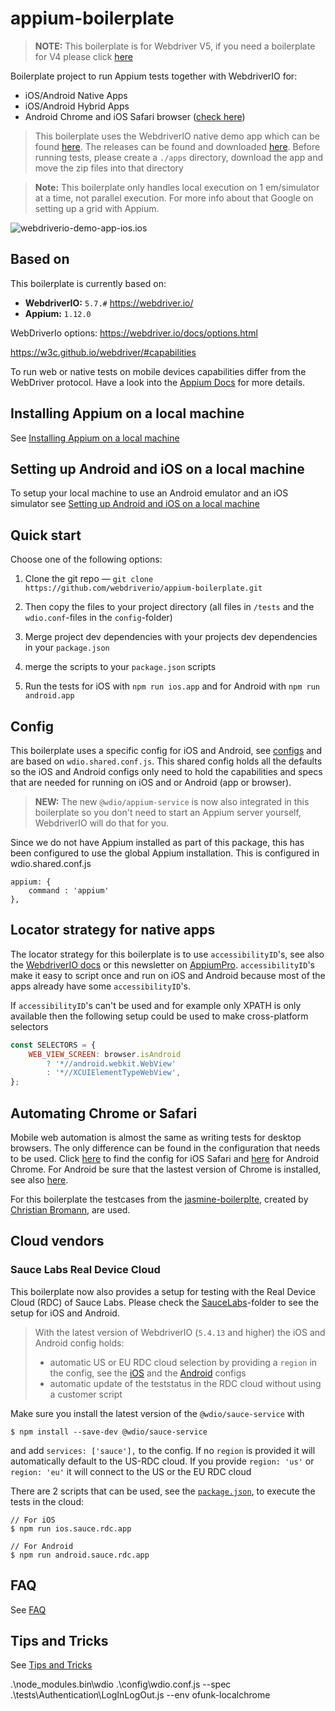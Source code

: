 # appium-boilerplate

> **NOTE:**
> This boilerplate is for Webdriver V5, if you need a boilerplate for V4 please click [here](https://github.com/webdriverio/appium-boilerplate/tree/v4)

Boilerplate project to run Appium tests together with WebdriverIO for:

- iOS/Android Native Apps
- iOS/Android Hybrid Apps
- Android Chrome and iOS Safari browser ([check here](./README.md#automating-chrome-or-safari))

> This boilerplate uses the WebdriverIO native demo app which can be found [here](https://github.com/webdriverio/native-demo-app).
> The releases can be found and downloaded [here](https://github.com/webdriverio/native-demo-app/releases).
> Before running tests, please create a `./apps` directory, download the app and move the zip files into that directory

> **Note:**
> This boilerplate only handles local execution on 1 em/simulator at a time, not parallel execution. For more info about that Google on setting up a grid with Appium.

![webdriverio-demo-app-ios.ios](./docs/assets/appium-tests.gif)

## Based on
This boilerplate is currently based on:
- **WebdriverIO:** `5.7.#`  https://webdriver.io/
- **Appium:** `1.12.0`

WebDriverIo options:
https://webdriver.io/docs/options.html


https://w3c.github.io/webdriver/#capabilities

To run web or native tests on mobile devices capabilities differ from the WebDriver protocol. Have a look into the [Appium Docs](http://appium.io/docs/en/writing-running-appium/caps/) for more details.





## Installing Appium on a local machine
See [Installing Appium on a local machine](./docs/APPIUM.md)

## Setting up Android and iOS on a local machine
To setup your local machine to use an Android emulator and an iOS simulator see [Setting up Android and iOS on a local machine](./docs/ANDROID_IOS_SETUP.md)

## Quick start
Choose one of the following options:

1. Clone the git repo — `git clone https://github.com/webdriverio/appium-boilerplate.git`

2. Then copy the files to your project directory (all files in `/tests` and the `wdio.conf`-files in the `config`-folder)

3. Merge project dev dependencies with your projects dev dependencies in your `package.json`

4. merge the scripts to your `package.json` scripts

5. Run the tests for iOS with `npm run ios.app` and for Android with `npm run android.app`

## Config
This boilerplate uses a specific config for iOS and Android, see [configs](./config/) and are based on `wdio.shared.conf.js`.
This shared config holds all the defaults so the iOS and Android configs only need to hold the capabilities and specs that are needed for running on iOS and or Android (app or browser).

> **NEW:** The new `@wdio/appium-service` is now also integrated in this boilerplate so you don't need to start an Appium server yourself, WebdriverIO will do that for you.

Since we do not have Appium installed as part of this package, this has been configured to use the global Appium installation. This is configured in wdio.shared.conf.js
```
appium: {
    command : 'appium'
},
```

## Locator strategy for native apps
The locator strategy for this boilerplate is to use `accessibilityID`'s, see also the [WebdriverIO docs](http://webdriver.io/guide/usage/selectors.html#Accessibility-ID) or this newsletter on [AppiumPro](https://appiumpro.com/editions/20).
`accessibilityID`'s make it easy to script once and run on iOS and Android because most of the apps already have some `accessibilityID`'s.

If `accessibilityID`'s can't be used and for example only XPATH is only available then the following setup could be used to make cross-platform selectors

```js
const SELECTORS = {
    WEB_VIEW_SCREEN: browser.isAndroid
        ? '*//android.webkit.WebView'
        : '*//XCUIElementTypeWebView',
};
```

## Automating Chrome or Safari
Mobile web automation is almost the same as writing tests for desktop browsers. The only difference can be found in the configuration that needs to be used.
Click [here](./config/wdio.ios.browser.conf.js) to find the config for iOS Safari and [here](./config/wdio.android.browser.conf.js) for Android Chrome.
For Android be sure that the lastest version of Chrome is installed, see also [here](./docs/FAQ.md#i-get-the-error-no-chromedriver-found-that-can-automate-chrome-).

For this boilerplate the testcases from the [jasmine-boilerplte](https://github.com/webdriverio/jasmine-boilerplate), created by [Christian Bromann](https://github.com/christian-bromann), are used.

## Cloud vendors

### Sauce Labs Real Device Cloud
This boilerplate now also provides a setup for testing with the Real Device Cloud (RDC) of Sauce Labs. Please check the [SauceLabs](./config/saucelabs)-folder to see the setup for iOS and Android.

> With the latest version of WebdriverIO (`5.4.13` and higher) the iOS and Android config holds: 
> - automatic US or EU RDC cloud selection by providing a `region` in the config, see the [iOS](./config/saucelabs/wdio.ios.rdc.app.conf.js) and the [Android](./config/saucelabs/wdio.ios.rdc.app.conf.js) configs 
> - automatic update of the teststatus in the RDC cloud without using a customer script

Make sure you install the latest version of the `@wdio/sauce-service` with

```shell
$ npm install --save-dev @wdio/sauce-service
```

and add `services: ['sauce'],` to the config. If no `region` is provided it will automatically default to the US-RDC cloud.
If you provide `region: 'us'` or `region: 'eu'` it will connect to the US or the EU RDC cloud

There are 2 scripts that can be used, see the [`package.json`](./package.json), to execute the tests in the cloud:

    // For iOS
    $ npm run ios.sauce.rdc.app
    
    // For Android
    $ npm run android.sauce.rdc.app

## FAQ
See [FAQ](./docs/FAQ.md)

## Tips and Tricks
See [Tips and Tricks](./docs/TIPS_TRICKS.md)


.\node_modules\.bin\wdio .\config\wdio.conf.js --spec .\tests\Authentication\LogInLogOut.js --env ofunk-localchrome
